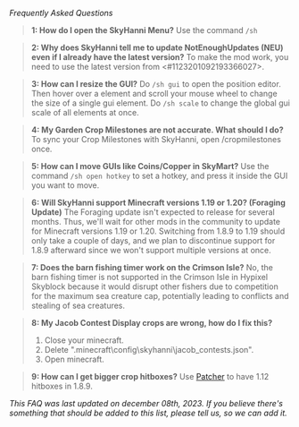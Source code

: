 _Frequently Asked Questions_

> **1: How do I open the SkyHanni Menu?**
> Use the command `/sh`

> **2: Why does SkyHanni tell me to update NotEnoughUpdates (NEU) even if I already have the latest version?**
> To make the mod work, you need to use the latest version from <#1123201092193366027>.

> **3: How can I resize the GUI?**
> Do `/sh gui` to open the position editor. Then hover over a element and scroll your mouse wheel to change the size of a single gui element.
> Do `/sh scale` to change the global gui scale of all elements at once.

> **4: My Garden Crop Milestones are not accurate. What should I do?**
> To sync your Crop Milestones with SkyHanni, open /cropmilestones once.

> **5: How can I move GUIs like Coins/Copper in SkyMart?**
> Use the command `/sh open hotkey` to set a hotkey, and press it inside the GUI you want to move.

> **6: Will SkyHanni support Minecraft versions 1.19 or 1.20? (Foraging Update)**
> The Foraging update isn't expected to release for several months.
> Thus, we'll wait for other mods in the community to update for Minecraft versions 1.19 or 1.20.
> Switching from 1.8.9 to 1.19 should only take a couple of days, and we plan to discontinue support for 1.8.9 afterward since we won't support multiple versions at once.

> **7: Does the barn fishing timer work on the Crimson Isle?**
> No, the barn fishing timer is not supported in the Crimson Isle in Hypixel Skyblock because it would disrupt other fishers due to competition for the maximum sea creature cap, potentially leading to conflicts and stealing of sea creatures.

> **8: My Jacob Contest Display crops are wrong, how do I fix this?**
> 1. Close your minecraft.
> 2. Delete ".minecraft\config\skyhanni\jacob_contests.json".
> 3. Open minecraft.

> **9: How can I get bigger crop hitboxes?**
> Use [Patcher](<https://sk1er.club/mods/patcher>) to have 1.12 hitboxes in 1.8.9.

*This FAQ was last updated on december 08th, 2023.
If you believe there's something that should be added to this list, please tell us, so we can add it.*

